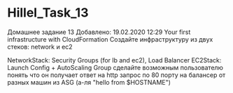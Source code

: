 # Hillel_Task_13
Домашнее задание 13
Добавлено: 19.02.2020 12:29
Your first infrastructure with CloudFormation
Создайте инфраструктуру из двух стеков: network и ec2

NetworkStack: Security Groups (for lb and ec2), Load Balancer
EC2Stack: Launch Config + AutoScaling Group
сделайте возможным пользователю понять что он получает ответ на http запрос 
по 80 порту на балансер от разных машин из ASG (а-ля "hello from $HOSTNAME")
